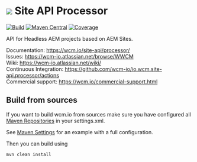 <img src="https://wcm.io/images/favicon-16@2x.png"/> Site API Processor
======
[![Build](https://github.com/wcm-io/io.wcm.site-api.processor/workflows/Build/badge.svg?branch=develop)](https://github.com/wcm-io/io.wcm.site-api.processor/actions?query=workflow%3ABuild+branch%3Adevelop)
[![Maven Central](https://img.shields.io/maven-central/v/io.wcm/io.wcm.site-api.processor)](https://repo1.maven.org/maven2/io/wcm/io.wcm.site-api.processor/)
[![Coverage](https://sonarcloud.io/api/project_badges/measure?project=wcm-io_io.wcm.siteapi.processor&metric=coverage)](https://sonarcloud.io/summary/new_code?id=wcm-io_io.wcm.siteapi.processor)

API for Headless AEM projects based on AEM Sites.

Documentation: https://wcm.io/site-api/processor/<br/>
Issues: https://wcm-io.atlassian.net/browse/WWCM<br/>
Wiki: https://wcm-io.atlassian.net/wiki/<br/>
Continuous Integration: https://github.com/wcm-io/io.wcm.site-api.processor/actions<br/>
Commercial support: https://wcm.io/commercial-support.html


## Build from sources

If you want to build wcm.io from sources make sure you have configured all [Maven Repositories](https://wcm.io/maven.html) in your settings.xml.

See [Maven Settings](https://github.com/wcm-io/io.wcm.site-api.processor/blob/develop/.maven-settings.xml) for an example with a full configuration.

Then you can build using

```
mvn clean install
```
